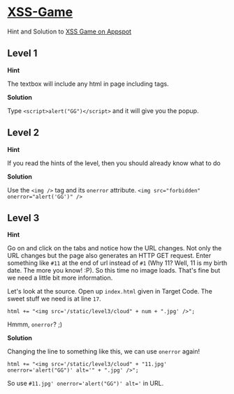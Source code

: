 [XSS-Game](https://xss-game.appspot.com/)
=========================================

Hint and Solution to [XSS Game on Appspot](https://xss-game.appspot.com/)

Level 1
-------

**Hint**

The textbox will include any html in page including tags.

**Solution**

Type `<script>alert("GG")</script>` and it will give you the popup.

Level 2
-------

**Hint**

If you read the hints of the level, then you should already know what to do

**Solution**

Use the `<img />` tag and its `onerror` attribute. `<img src="forbidden" onerror="alert('GG')" />`

Level 3
-------

**Hint**

Go on and click on the tabs and notice how the URL changes. Not only the URL changes but the page also generates an HTTP GET request. Enter something like `#11` at the end of url instead of `#1` (Why 11? Well, 11 is my birth date. The more you know! :P). So this time no image loads. That's fine but we need a little bit more information.

Let's look at the source. Open up `index.html` given in Target Code. The sweet stuff we need is at line `17`.

    html += "<img src='/static/level3/cloud" + num + ".jpg' />";

Hmmm, `onerror`? ;)

**Solution**

Changing the line to something like this, we can use `onerror` again!

    html += "<img src='/static/level3/cloud" + "11.jpg' onerror='alert("GG")' alt='" + ".jpg' />";

So use `#11.jpg' onerror='alert("GG")' alt='` in URL.
